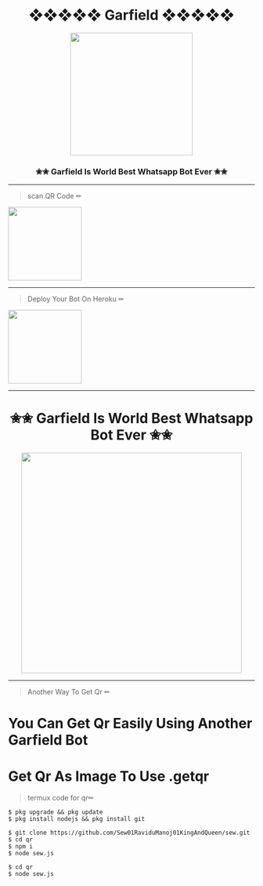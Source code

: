 <div align="center"><h1>❖❖❖❖❖ Garfield ❖❖❖❖❖</h1><a href="https://github.com/ravindu01manoj/Sew-Queen"><img src="https://encrypted-tbn0.gstatic.com/images?q=tbn:ANd9GcR_yvicmWvg3HgmeKIMWHPnjkq0gNX1XCxR7iVjoJHBJ1bKFoBuv-CPUyi7F6G2vNFOCZ0&usqp=CAU.jpg" width="250" height="250"></a><h3>✬✬ Garfield Is World Best Whatsapp Bot Ever ✬✬</h3></div>

***
> scan  QR Code ✏
<div align="left"><a href="https://replit.com/@RavinduManoj/Queen-Sew-QR-Code"><img src="https://i.ibb.co/5WRBdGh/ab1985860df7.jpg" width="150" ></a></div>

---
> Deploy Your Bot On Heroku ✏
<div align="left"><a href="https://github.com/ravindu01manoj/ravindu01manoj/blob/main/SEW.md"><img src="https://i.ibb.co/WPRfjrZ/c6eb7d6b6606.png" width="150" ></a></div>

***
<div align="center"><h1>✬✬ Garfield Is World Best Whatsapp Bot Ever ✬✬</h1><a href="https://github.com/songparadise/garfield"><img src="https://encrypted-tbn0.gstatic.com/images?q=tbn:ANd9GcR_yvicmWvg3HgmeKIMWHPnjkq0gNX1XCxR7iVjoJHBJ1bKFoBuv-CPUyi7F6G2vNFOCZ0&usqp=CAU.jpg" width="450"></a></div>

***
> Another Way To Get Qr ✏

# You Can Get Qr Easily Using Another Garfield Bot
# Get Qr As Image To Use .getqr

> termux code for qr✏


```
$ pkg upgrade && pkg update
$ pkg install nodejs && pkg install git
```

```
$ git clone https://github.com/Sew01RaviduManoj01KingAndQueen/sew.git
$ cd qr
$ npm i
$ node sew.js

```
```
$ cd qr
$ node sew.js
```
